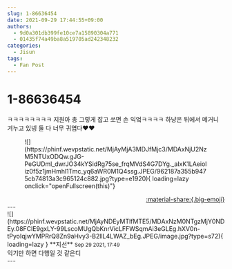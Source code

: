 ```yaml
---
slug: 1-86636454
date: 2021-09-29 17:44:55+09:00
authors:
  - 9d0a301db399fe10ce7a15890304a771
  - 01435f74a49ba8a519705ad242348232
categories:
  - Jisun
tags:
  - Fan Post
---
```


# 1-86636454

<div class="post-container" markdown="1">
<div class="content-container md-sidebar__scrollwrap" markdown="1">

ㅋㅋㅋㅋㅋㅋㅋㅋ 지원아 총 그렇게 잡고 쏘면 손 익엌ㅋㅋㅋㅋ 하냥은 뒤에서 메거니 겨누고 있넹 둘 다 너무 귀엽다❤❤
<figure markdown="1">
![](https://phinf.wevpstatic.net/MjAyMjA3MDJfMjc3/MDAxNjU2NzM5NTUxODQw.gJG-PeGUDml_dwrJO34kYSidRg75se_frqMVdS4G7DYg._aIxK1LAeioliz0f5z1jmHmhl1Tmc_yq6aWR0M1Q4ssg.JPEG/962187a355b9475cb74813a3c965124c882.jpg?type=e1920){ loading=lazy onclick="openFullscreen(this)"}
</figure>


</div>
</div>

<div style="text-align: right;" markdown="1">
<a href="https://weverse.io/fromis9/fanpost/1-86636454" style="text-align: right;">:material-share:{.big-emoji}</a>
</div>
---

<div class="comments-container md-sidebar__scrollwrap" markdown="1">
<div class="comment" markdown="1">
<div class='id-container' markdown="1">
![](https://phinf.wevpstatic.net/MjAyNDEyMTlfMTE5/MDAxNzM0NTgzMjY0NDEy.08FClE9gxLY-99LscoMUgQbKnrVicLFFWSqmAi3eGLEg.hXV0n-tPyoIqjwYMPRrQ8Zn9aHvy3-B2llL4LWAZ_bEg.JPEG/image.jpg?type=s72){ loading=lazy }
**<span class="artist">지선</span>** <small>Sep 29 2021, 17:49</small><br>
</div>
<div class='comment-body' markdown="1">
익기만 하면 다행일 것 같은디
</div>
</div>
</div>
---
